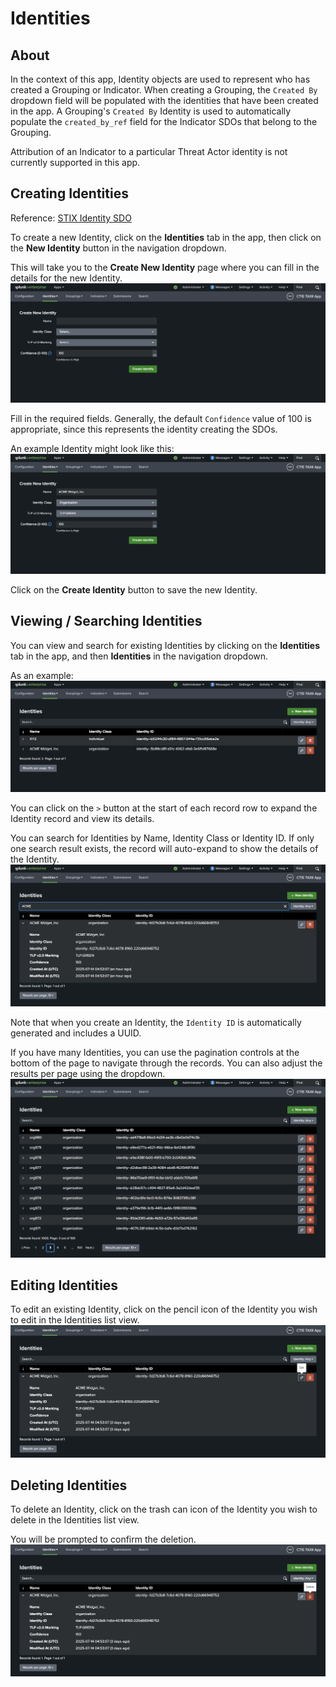 # Identities
## About
In the context of this app, Identity objects are used to represent who has created a Grouping or Indicator.
When creating a Grouping, the `Created By` dropdown field will be populated with the identities that have been created in the app.
A Grouping's `Created By` Identity is used to automatically populate the `created_by_ref` field for the Indicator SDOs that belong to the Grouping.

Attribution of an Indicator to a particular Threat Actor identity is not currently supported in this app.

## Creating Identities
Reference: [STIX Identity SDO](https://docs.oasis-open.org/cti/stix/v2.1/os/stix-v2.1-os.html#_wh296fiwpklp)


To create a new Identity, click on the **Identities** tab in the app, then click on the **New Identity** button in the navigation dropdown.

This will take you to the **Create New Identity** page where you can fill in the details for the new Identity.
![New Identity Form](../img/new_identity_blank_form.png)

Fill in the required fields.
Generally, the default `Confidence` value of 100 is appropriate, since this represents the identity creating the SDOs.


An example Identity might look like this:
![New Identity Form Example](../img/new_identity_filled_form.png)


Click on the **Create Identity** button to save the new Identity.

## Viewing / Searching Identities
You can view and search for existing Identities by clicking on the **Identities** tab in the app, and then **Identities** in the navigation dropdown.

As an example:
![Identities Page](../img/view_identities.png)

You can click on the `>` button at the start of each record row to expand the Identity record and view its details.

You can search for Identities by Name, Identity Class or Identity ID.
If only one search result exists, the record will auto-expand to show the details of the Identity.
![Identities Search](../img/view_identities_search.png)

Note that when you create an Identity, the `Identity ID` is automatically generated and includes a UUID.

If you have many Identities, you can use the pagination controls at the bottom of the page to navigate through the records.
You can also adjust the results per page using the dropdown.
![Pagination Example](../img/view_identities_pagination.png)

## Editing Identities
To edit an existing Identity, click on the pencil icon of the Identity you wish to edit in the Identities list view.
![Edit Button](identities_img/edit_button.png)

## Deleting Identities
To delete an Identity, click on the trash can icon of the Identity you wish to delete in the Identities list view.

You will be prompted to confirm the deletion.
![Delete Button](identities_img/delete_button.png)
